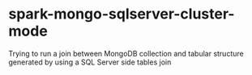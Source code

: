 # spark-mongo-sqlserver-cluster-mode
Trying to run a join between MongoDB collection and tabular structure generated by using a SQL Server side tables join
